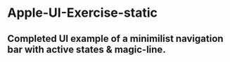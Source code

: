 # Apple-UI-Exercise-static

## Completed UI example of a minimilist navigation bar with active states & magic-line.
